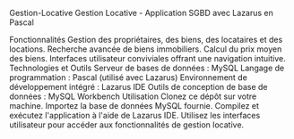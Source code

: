 Gestion-Locative
Gestion Locative - Application SGBD avec Lazarus en Pascal

Fonctionnalités
Gestion des propriétaires, des biens, des locataires et des locations.
Recherche avancée de biens immobiliers.
Calcul du prix moyen des biens.
Interfaces utilisateur conviviales offrant une navigation intuitive.
Technologies et Outils
Serveur de bases de données : MySQL
Langage de programmation : Pascal (utilisé avec Lazarus)
Environnement de développement intégré : Lazarus IDE
Outils de conception de base de données : MySQL Workbench
Utilisation
Clonez ce dépôt sur votre machine.
Importez la base de données MySQL fournie.
Compilez et exécutez l'application à l'aide de Lazarus IDE.
Utilisez les interfaces utilisateur pour accéder aux fonctionnalités de gestion locative.
